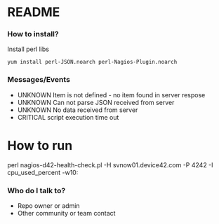 # README #

### How to install? ###

Install perl libs

`yum install perl-JSON.noarch perl-Nagios-Plugin.noarch`

### Messages/Events ###
* UNKNOWN Item is not defined - no item found in server respose
* UNKNOWN Can not parse JSON received from server
* UNKNOWN No data received from server
* CRITICAL script execution time out

# How to run
perl nagios-d42-health-check.pl -H svnow01.device42.com -P 4242 -I cpu_used_percent -w10:


### Who do I talk to? ###

* Repo owner or admin
* Other community or team contact